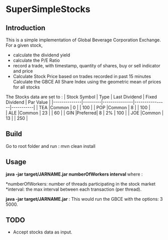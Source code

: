 # SuperSimpleStocks

## Introduction
This is a simple implementation of Global Beverage Corporation Exchange.
For a given stock,
* calculate the dividend yield
* calculate the P/E Ratio
* record a trade, with timestamp, quantity of shares, buy or sell indicator and price
* Calculate Stock Price based on trades recorded in past 15 minutes
Calculate the GBCE All Share Index using the geometric mean of prices for all stocks

The Stocks data are set to :
| Stock Symbol | Type    | Last Dividend | Fixed Dividend | Par Value |
|--------------|---------|---------------|----------------|-----------|
| TEA          |Common   |     0         |                | 100       |
| POP          |Common   |     8         |                | 100       |   
| ALE          |Common   |     23        |                | 60        |
| GIN          |Preferred|     8         |      2%        | 100       |
| JOE          |Common   |     13        |                | 250       |

## Build
Go to root folder and run :
mvn clean install

## Usage
<b> java -jar target/JARNAME.jar numberOfWorkers interval </b> where :

*numberOfWorkers: number of threads participating in the stock market
*interval: the max interval between each transaction (per thread).

<b> java -jar target/JARNAME.jar </b>: This would run the GBCE with the options: 3 5000.

## TODO
* Accept stocks data as input.
